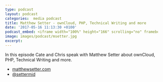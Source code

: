 ```yaml
---
type: podcast
layout: podcast
categories:  media podcast
title: Matthew Setter - ownCloud, PHP, Technical Writing and more
date: '2017-05-16 11:13:30 +0100'
podcast_embed: <iframe width="100%" height="166" scrolling="no" frameborder="no" src="https://w.soundcloud.com/player/?url=https%3A//api.soundcloud.com/tracks/322784548&amp;color=ff5500&amp;auto_play=false&amp;hide_related=false&amp;show_comments=true&amp;show_user=true&amp;show_reposts=false"></iframe>
image: images/podcast/msetter.jpg
excerpt:
---
```


In this episode Cate and Chris speak with Matthew Setter about ownCloud, PHP, Technical Writing and more.

-   [matthewsetter.com](https://www.matthewsetter.com/)
-   [@settermjd](https://twitter.com/settermjd)
